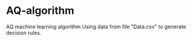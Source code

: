 # AQ-algorithm
AQ machine learning algorithm
Using data from file "Data.csv" to generate decision rules.
